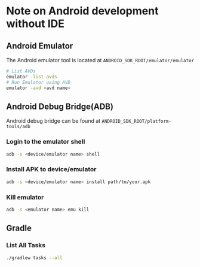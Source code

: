 # Note on Android development without IDE

## Android Emulator

The Android emulator tool is located at `ANDROID_SDK_ROOT/emulator/emulator`

```sh
# List AVDs
emulator -list-avds
# Run Emulator using AVD
emulator -avd <avd name>
```

## Android Debug Bridge(ADB)

Android debug bridge can be found at `ANDROID_SDK_ROOT/platform-tools/adb`

### Login to the emulator shell

```sh
adb -s <device/emulator name> shell
```

### Install APK to device/emulator

```sh
adb -s <device/emulator name> install path/to/your.apk
```

### Kill emulator

```sh
adb -s <emulator name> emu kill
```

## Gradle

### List All Tasks

```sh
./gradlew tasks --all
```